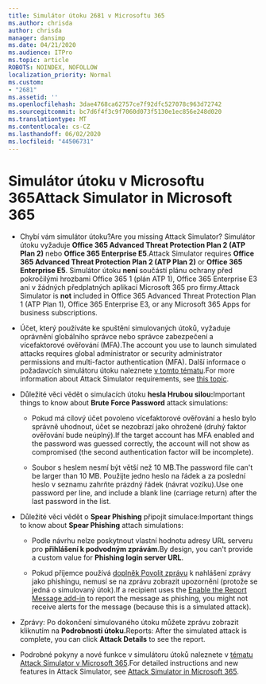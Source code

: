 ```yaml
---
title: Simulátor útoku 2681 v Microsoftu 365
ms.author: chrisda
author: chrisda
manager: dansimp
ms.date: 04/21/2020
ms.audience: ITPro
ms.topic: article
ROBOTS: NOINDEX, NOFOLLOW
localization_priority: Normal
ms.custom:
- "2681"
ms.assetid: ''
ms.openlocfilehash: 3dae4768ca62757ce7f92dfc527078c963d72742
ms.sourcegitcommit: bc7d6f4f3c9f7060d073f5130e1ec856e248d020
ms.translationtype: MT
ms.contentlocale: cs-CZ
ms.lasthandoff: 06/02/2020
ms.locfileid: "44506731"
---
```

# <a name="attack-simulator-in-microsoft-365"></a><span data-ttu-id="b8446-102">Simulátor útoku v Microsoftu 365</span><span class="sxs-lookup"><span data-stu-id="b8446-102">Attack Simulator in Microsoft 365</span></span>

- <span data-ttu-id="b8446-103">Chybí vám simulátor útoku?</span><span class="sxs-lookup"><span data-stu-id="b8446-103">Are you missing Attack Simulator?</span></span> <span data-ttu-id="b8446-104">Simulátor útoku vyžaduje **Office 365 Advanced Threat Protection Plan 2 (ATP Plan 2)** nebo **Office 365 Enterprise E5**.</span><span class="sxs-lookup"><span data-stu-id="b8446-104">Attack Simulator requires **Office 365 Advanced Threat Protection Plan 2 (ATP Plan 2)** or **Office 365 Enterprise E5**.</span></span> <span data-ttu-id="b8446-105">Simulátor útoku **není** součástí plánu ochrany před pokročilými hrozbami Office 365 1 (plán ATP 1), Office 365 Enterprise E3 ani v žádných předplatných aplikací Microsoft 365 pro firmy.</span><span class="sxs-lookup"><span data-stu-id="b8446-105">Attack Simulator is **not** included in Office 365 Advanced Threat Protection Plan 1 (ATP Plan 1), Office 365 Enterprise E3, or any Microsoft 365 Apps for business subscriptions.</span></span>

- <span data-ttu-id="b8446-106">Účet, který používáte ke spuštění simulovaných útoků, vyžaduje oprávnění globálního správce nebo správce zabezpečení a vícefaktorové ověřování (MFA).</span><span class="sxs-lookup"><span data-stu-id="b8446-106">The account you use to launch simulated attacks requires global administrator or security administrator permissions and multi-factor authentication (MFA).</span></span> <span data-ttu-id="b8446-107">Další informace o požadavcích simulátoru útoku naleznete [v tomto tématu](https://docs.microsoft.com/microsoft-365/security/office-365-security/attack-simulator).</span><span class="sxs-lookup"><span data-stu-id="b8446-107">For more information about Attack Simulator requirements, see [this topic](https://docs.microsoft.com/microsoft-365/security/office-365-security/attack-simulator).</span></span>

- <span data-ttu-id="b8446-108">Důležité věci vědět o simulacích útoku **hesla Hrubou silou:**</span><span class="sxs-lookup"><span data-stu-id="b8446-108">Important things to know about **Brute Force Password** attack simulations:</span></span>

  - <span data-ttu-id="b8446-109">Pokud má cílový účet povoleno vícefaktorové ověřování a heslo bylo správně uhodnout, účet se nezobrazí jako ohrožené (druhý faktor ověřování bude neúplný).</span><span class="sxs-lookup"><span data-stu-id="b8446-109">If the target account has MFA enabled and the password was guessed correctly, the account will not show as compromised (the second authentication factor will be incomplete).</span></span>

  - <span data-ttu-id="b8446-110">Soubor s heslem nesmí být větší než 10 MB.</span><span class="sxs-lookup"><span data-stu-id="b8446-110">The password file can't be larger than 10 MB.</span></span> <span data-ttu-id="b8446-111">Použijte jedno heslo na řádek a za poslední heslo v seznamu zahrňte prázdný řádek (návrat vozíku).</span><span class="sxs-lookup"><span data-stu-id="b8446-111">Use one password per line, and include a blank line (carriage return) after the last password in the list.</span></span>

- <span data-ttu-id="b8446-112">Důležité věci vědět o **Spear Phishing** připojit simulace:</span><span class="sxs-lookup"><span data-stu-id="b8446-112">Important things to know about **Spear Phishing** attach simulations:</span></span>

  - <span data-ttu-id="b8446-113">Podle návrhu nelze poskytnout vlastní hodnotu adresy URL serveru pro **přihlášení k podvodným zprávám**.</span><span class="sxs-lookup"><span data-stu-id="b8446-113">By design, you can't provide a custom value for **Phishing login server URL**.</span></span>

  - <span data-ttu-id="b8446-114">Pokud příjemce používá [doplněk Povolit zprávu](https://docs.microsoft.com/microsoft-365/security/office-365-security/enable-the-report-message-add-in) k nahlášení zprávy jako phishingu, nemusí se na zprávu zobrazit upozornění (protože se jedná o simulovaný útok).</span><span class="sxs-lookup"><span data-stu-id="b8446-114">If a recipient uses the [Enable the Report Message add-in](https://docs.microsoft.com/microsoft-365/security/office-365-security/enable-the-report-message-add-in) to report the message as phishing, you might not receive alerts for the message (because this is a simulated attack).</span></span>

- <span data-ttu-id="b8446-115">Zprávy: Po dokončení simulovaného útoku můžete zprávu zobrazit kliknutím na **Podrobnosti útoku.**</span><span class="sxs-lookup"><span data-stu-id="b8446-115">Reports: After the simulated attack is complete, you can click **Attack Details** to see the report.</span></span>

- <span data-ttu-id="b8446-116">Podrobné pokyny a nové funkce v simulátoru útoků naleznete v [tématu Attack Simulator v Microsoft 365](https://docs.microsoft.com/microsoft-365/security/office-365-security/attack-simulator).</span><span class="sxs-lookup"><span data-stu-id="b8446-116">For detailed instructions and new features in Attack Simulator, see [Attack Simulator in Microsoft 365](https://docs.microsoft.com/microsoft-365/security/office-365-security/attack-simulator).</span></span>

